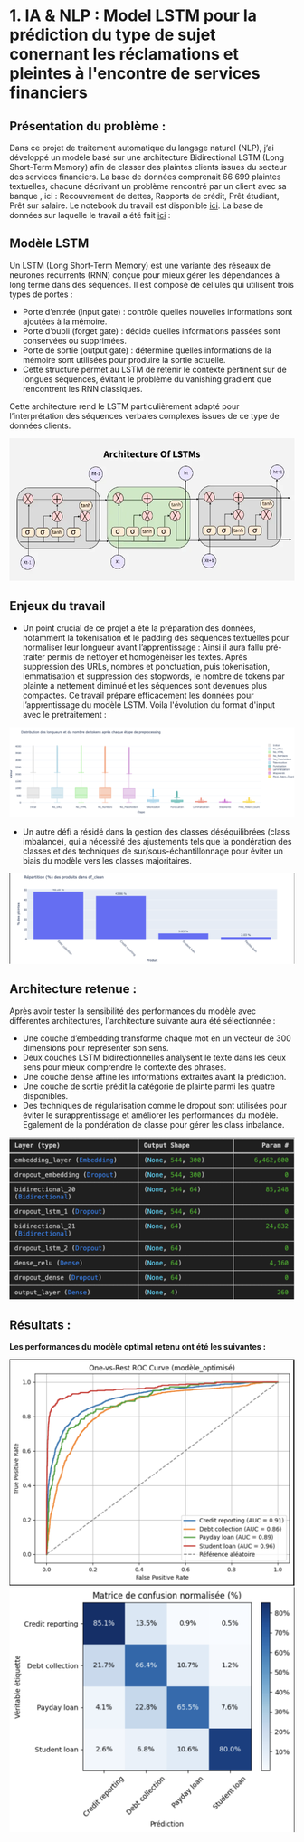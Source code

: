 # 1. IA & NLP :  Model LSTM pour  la prédiction du type de sujet conernant les réclamations et pleintes à l'encontre de services financiers

## Présentation du problème : 

Dans ce projet de traitement automatique du langage naturel (NLP), j’ai développé un modèle basé sur une architecture Bidirectional LSTM (Long Short-Term Memory) afin de classer des plaintes clients issues du secteur des services financiers. La base de données comprenait 66 699 plaintes textuelles, chacune décrivant un problème rencontré par un client avec sa banque , ici : Recouvrement de dettes, Rapports de crédit, Prêt étudiant, Prêt sur salaire. Le notebook du travail est disponible [ici](https://github.com/Victorouledi/Portfolio_data_analyst_et_data_scientist_Victor_OULEDI/blob/70e59cd02392419830b8a624defcdfde0c69a944/docs/asset/NLP_LSTM/notebooks/finance_complaints_NLP.ipynb). La base de données sur laquelle le travail a été fait [ici](https://www.kaggle.com/datasets/selener/consumer-complaint-database) : 

## Modèle LSTM 

Un LSTM (Long Short-Term Memory) est une variante des réseaux de neurones récurrents (RNN) conçue pour mieux gérer les dépendances à long terme dans des séquences.
Il est composé de cellules qui utilisent trois types de portes :

- Porte d’entrée (input gate) : contrôle quelles nouvelles informations sont ajoutées à la mémoire.
- Porte d’oubli (forget gate) : décide quelles informations passées sont conservées ou supprimées.
- Porte de sortie (output gate) : détermine quelles informations de la mémoire sont utilisées pour produire la sortie actuelle.
- Cette structure permet au LSTM de retenir le contexte pertinent sur de longues séquences, évitant le problème du vanishing gradient que rencontrent les RNN classiques.

Cette architecture rend le LSTM particulièrement adapté pour l’interprétation des séquences verbales complexes issues de ce type de données clients.

 ![](https://github.com/Victorouledi/Portfolio_data_analyst_et_data_scientist_Victor_OULEDI/blob/70e59cd02392419830b8a624defcdfde0c69a944/docs/asset/NLP_LSTM/images/LSTM_archi.png)

## Enjeux du travail

- Un point crucial de ce projet a été la préparation des données, notamment la tokenisation et le padding des séquences textuelles pour normaliser leur longueur avant l’apprentissage : Ainsi il aura fallu pré-traiter permis de nettoyer et homogénéiser les textes. Après suppression des URLs, nombres et ponctuation, puis tokenisation, lemmatisation et suppression des stopwords, le nombre de tokens par plainte a nettement diminué et les séquences sont devenues plus compactes. Ce travail prépare efficacement les données pour l’apprentissage du modèle LSTM. Voila l'évolution du format d'input avec le prétraitement :

![](https://github.com/Victorouledi/Portfolio_data_analyst_et_data_scientist_Victor_OULEDI/blob/70e59cd02392419830b8a624defcdfde0c69a944/docs/asset/NLP_LSTM/images/Tokenisation.png)

- Un autre défi a résidé dans la gestion des classes déséquilibrées (class imbalance), qui a nécessité des ajustements tels que la pondération des classes et des techniques de sur/sous-échantillonnage pour éviter un biais du modèle vers les classes majoritaires.

![](https://github.com/Victorouledi/Portfolio_data_analyst_et_data_scientist_Victor_OULEDI/blob/70e59cd02392419830b8a624defcdfde0c69a944/docs/asset/NLP_LSTM/images/DB_LSTM.png)

## Architecture retenue : 

Après avoir tester la sensibilité des performances du modèle avec différentes architectures, l'architecture suivante aura été sélectionnée : 

- Une couche d’embedding transforme chaque mot en un vecteur de 300 dimensions pour représenter son sens.
- Deux couches LSTM bidirectionnelles analysent le texte dans les deux sens pour mieux comprendre le contexte des phrases.
- Une couche dense affine les informations extraites avant la prédiction.
- Une couche de sortie prédit la catégorie de plainte parmi les quatre disponibles.
- Des techniques de régularisation comme le dropout sont utilisées pour éviter le surapprentissage et améliorer les performances du modèle. Egalement de la pondération de classe pour gérer les class inbalance.

![](image/Model_LSTM.png)

## Résultats :

**Les performances du modèle optimal retenu ont été les suivantes :** 

![](https://github.com/Victorouledi/Portfolio_data_analyst_et_data_scientist_Victor_OULEDI/blob/70e59cd02392419830b8a624defcdfde0c69a944/docs/asset/NLP_LSTM/images/ROC_Curve_LSTM.png)
![](https://github.com/Victorouledi/Portfolio_data_analyst_et_data_scientist_Victor_OULEDI/blob/70e59cd02392419830b8a624defcdfde0c69a944/docs/asset/NLP_LSTM/images/Mconfution_LSTM.png)

